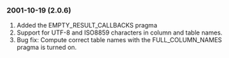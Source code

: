 ### 2001\-10\-19 (2\.0\.6\)

1. Added the EMPTY\_RESULT\_CALLBACKS pragma
2. Support for UTF\-8 and ISO8859 characters in column and table names.
3. Bug fix: Compute correct table names with the FULL\_COLUMN\_NAMES pragma
 is turned on.




